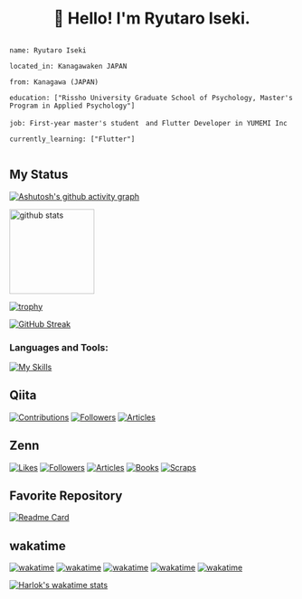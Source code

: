 <h1 align="center">👋 Hello! I'm Ryutaro Iseki.</h1>

```

name: Ryutaro Iseki

located_in: Kanagawaken JAPAN

from: Kanagawa (JAPAN)

education: ["Rissho University Graduate School of Psychology, Master's Program in Applied Psychology"]

job: First-year master's student　and Flutter Developer in YUMEMI Inc

currently_learning: ["Flutter"]


```



##  My Status

 
[![Ashutosh's github activity graph](https://github-readme-activity-graph.vercel.app/graph?username=iseruuuuu&theme=github)](https://github.com/iseruuuuu/github-readme-activity-graph)
 

<img alt="github stats" height="150px" src="https://github-readme-stats.vercel.app/api?username=iseruuuuu" />

[![trophy](https://github-profile-trophy.vercel.app/?username=iseruuuuu&row=1)](https://github.com/iseruuuuu/github-profile-trophy)

[![GitHub Streak](http://github-readme-streak-stats.herokuapp.com?user=iseruuuuu&theme=dark&hide_border=true&currStreakNum=DD2727)](https://git.io/streak-stats)
 
  
<h3 align="left">Languages and Tools:</h3>

[![My Skills](https://skillicons.dev/icons?i=dart,flutter,firebase,github,git,androidstudio,vscode,swift,kotlin,html,css,discord,figma,instagram,twitter,&perline=10)](https://skillicons.dev)



 ## Qiita
 [![Contributions](https://badgen.org/img/qiita/isekiryu/contributions?style=for-the-badge)](https://qiita.com/isekiryu)
 [![Followers](https://badgen.org/img/qiita/isekiryu/followers?style=for-the-badge)](https://qiita.com/isekiryu)
 [![Articles](https://badgen.org/img/qiita/isekiryu/articles?style=for-the-badge)](https://qiita.com/isekiryu)
  

  ## Zenn
  [![Likes](https://badgen.org/img/zenn/iseki/likes?style=for-the-badge)](https://zenn.dev/iseki)
  [![Followers](https://badgen.org/img/zenn/iseki/followers?style=for-the-badge)](https://zenn.dev/iseki)
  [![Articles](https://badgen.org/img/zenn/iseki/articles?style=for-the-badge)](https://zenn.dev/iseki)
  [![Books](https://badgen.org/img/zenn/iseki/books?style=for-the-badge)](https://zenn.dev/iseki?tab=books)
  [![Scraps](https://badgen.org/img/zenn/iseki/scraps?style=for-the-badge)](https://zenn.dev/iseki?tab=scraps)
  
  
  ## Favorite Repository
  [![Readme Card](https://github-readme-stats.vercel.app/api/pin/?username=iseruuuuu&repo=disney_app)](https://github.com/iseruuuuu/disney_app)
  

 ## wakatime
[![wakatime](https://wakatime.com/badge/user/bee3ab95-a9d5-43f5-a7a0-916f0077a695/project/19817bce-f68f-4193-9b8f-d36d3748fadd.svg)](https://wakatime.com/badge/user/bee3ab95-a9d5-43f5-a7a0-916f0077a695/project/19817bce-f68f-4193-9b8f-d36d3748fadd)
[![wakatime](https://wakatime.com/badge/user/bee3ab95-a9d5-43f5-a7a0-916f0077a695/project/d1988216-5ad0-4f47-98b1-55b9ac9eaa8a.svg)](https://wakatime.com/badge/user/bee3ab95-a9d5-43f5-a7a0-916f0077a695/project/d1988216-5ad0-4f47-98b1-55b9ac9eaa8a)
[![wakatime](https://wakatime.com/badge/user/bee3ab95-a9d5-43f5-a7a0-916f0077a695/project/0e2c82ca-c895-42fd-8cea-b08115390644.svg)](https://wakatime.com/badge/user/bee3ab95-a9d5-43f5-a7a0-916f0077a695/project/0e2c82ca-c895-42fd-8cea-b08115390644)
[![wakatime](https://wakatime.com/badge/user/bee3ab95-a9d5-43f5-a7a0-916f0077a695/project/4479988e-583b-4275-9bb5-ac6f79369def.svg)](https://wakatime.com/badge/user/bee3ab95-a9d5-43f5-a7a0-916f0077a695/project/4479988e-583b-4275-9bb5-ac6f79369def)
[![wakatime](https://wakatime.com/badge/user/bee3ab95-a9d5-43f5-a7a0-916f0077a695/project/8021ef75-e3be-4963-bdf7-a49abecfd11d.svg)](https://wakatime.com/badge/user/bee3ab95-a9d5-43f5-a7a0-916f0077a695/project/8021ef75-e3be-4963-bdf7-a49abecfd11d)


  [![Harlok's wakatime stats](https://github-readme-stats.vercel.app/api/wakatime?username=bee3ab95-a9d5-43f5-a7a0-916f0077a695)](https://github.com/anuraghazra/github-readme-stats)
  
  

  
